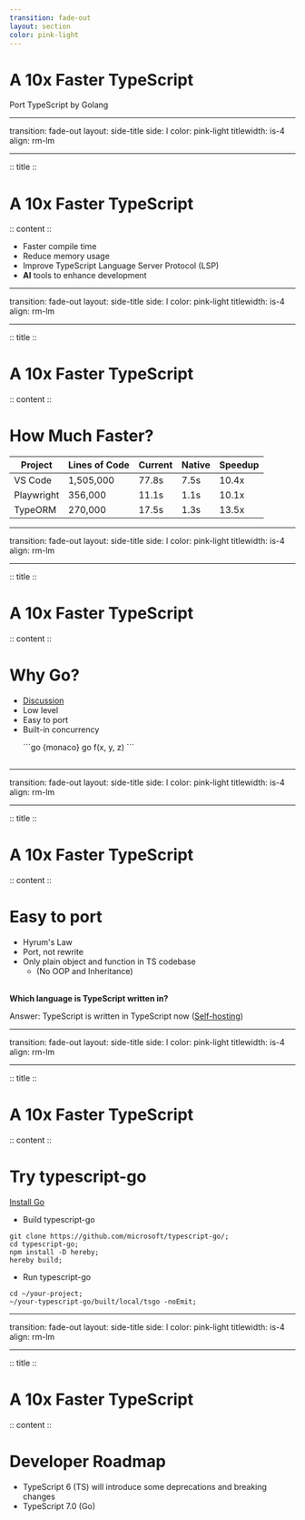 ```yaml
---
transition: fade-out
layout: section
color: pink-light
---
```


# A 10x Faster TypeScript

Port TypeScript by Golang

---
transition: fade-out
layout: side-title
side: l
color: pink-light
titlewidth: is-4
align: rm-lm

---
:: title ::

# A 10x Faster TypeScript

:: content ::

- Faster compile time
- Reduce memory usage
- Improve TypeScript Language Server Protocol (LSP)
- <strong>AI</strong> tools to enhance development

---
transition: fade-out
layout: side-title
side: l
color: pink-light
titlewidth: is-4
align: rm-lm

---
:: title ::

# A 10x Faster TypeScript

:: content ::

# How Much Faster?

|**Project**|**Lines of Code**|**Current**|**Native**|**Speedup**|
|--------|--------|--------|--------|--------|
|VS Code|1,505,000|77.8s|7.5s|10.4x|
|Playwright|356,000|11.1s|1.1s|10.1x|
|TypeORM|	270,000|17.5s|1.3s|13.5x|

---
transition: fade-out
layout: side-title
side: l
color: pink-light
titlewidth: is-4
align: rm-lm

---
:: title ::

# A 10x Faster TypeScript

:: content ::

# Why Go?

- <a href="https://github.com/microsoft/typescript-go/discussions/411" target="_blank">Discussion</a>
- Low level
- Easy to port
- Built-in concurrency
<div style="padding: 0 24px 16px;">
```go  {monaco}
go f(x, y, z)
```
</div>

---
transition: fade-out
layout: side-title
side: l
color: pink-light
titlewidth: is-4
align: rm-lm

---
:: title ::

# A 10x Faster TypeScript

:: content ::

# Easy to port

- Hyrum's Law
- Port, not rewrite
- Only plain object and function in TS codebase
  - (No OOP and Inheritance)

<v-click>
<br/>
<b>Which language is TypeScript written in?</b>
</v-click>
<v-click>
<p>Answer: TypeScript is written in TypeScript now (<a href="https://en.wikipedia.org/wiki/Self-hosting_(compilers)" target="_blank">Self-hosting</a>)</p>
</v-click>

---
transition: fade-out
layout: side-title
side: l
color: pink-light
titlewidth: is-4
align: rm-lm

---
:: title ::

# A 10x Faster TypeScript

:: content ::

# Try typescript-go

<a href="https://go.dev/doc/install" target="_blank">Install Go</a>
- Build typescript-go
```shell
git clone https://github.com/microsoft/typescript-go/;
cd typescript-go;
npm install -D hereby;
hereby build;
```

- Run typescript-go
```shell
cd ~/your-project;
~/your-typescript-go/built/local/tsgo -noEmit;
``` 

---
transition: fade-out
layout: side-title
side: l
color: pink-light
titlewidth: is-4
align: rm-lm

---
:: title ::

# A 10x Faster TypeScript

:: content ::

# Developer Roadmap

- TypeScript 6 (TS) will introduce some deprecations and breaking changes
- TypeScript 7.0 (Go)
